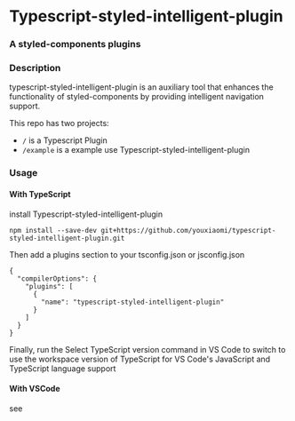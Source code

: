 
# Typescript-styled-intelligent-plugin
### A styled-components plugins

### Description
typescript-styled-intelligent-plugin is an auxiliary tool that enhances the functionality of styled-components by providing intelligent navigation support.


This repo has two projects:

- `/` is a Typescript Plugin 
- `/example` is a example use Typescript-styled-intelligent-plugin


### Usage

#### With TypeScript  
install  Typescript-styled-intelligent-plugin

```
npm install --save-dev git+https://github.com/youxiaomi/typescript-styled-intelligent-plugin.git
```

Then add a plugins section to your tsconfig.json or jsconfig.json
```
{
  "compilerOptions": {
    "plugins": [
      {
        "name": "typescript-styled-intelligent-plugin"
      }
    ]
  }
}
```

Finally, run the Select TypeScript version command in VS Code to switch to use the workspace version of TypeScript for VS Code's JavaScript and TypeScript language support

#### With VSCode 
see  